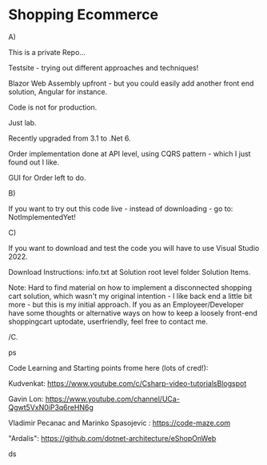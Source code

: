 # Shopping Ecommerce

A)


This is a private Repo... 

Testsite - trying out different approaches and techniques!

Blazor Web Assembly upfront - but you could easily add another front end solution, Angular for instance.

Code is not for production. 

Just lab.

Recently upgraded from 3.1 to .Net 6.

Order implementation done at API level, using CQRS pattern - which I just found out I like. 

GUI for Order left to do.

B)

If you want to try out this code live - instead of downloading - go to: NotImplementedYet!

C)

If you want to download and test the code you will have to use Visual Studio 2022.

Download Instructions: info.txt at Solution root level folder Solution Items.
  
Note: Hard to find material on how to implement a disconnected shopping cart solution, which wasn't my original intention - I like back end a little bit more - but this is my initial approach. If you as an Employeer/Developer have some thoughts or alternative ways on how to keep a loosely front-end shoppingcart uptodate,
userfriendly, feel free to contact me. 
  
 /C.
  
  ps
  
  Code Learning and Starting points frome here (lots of cred!):
  
  Kudvenkat:  https://www.youtube.com/c/Csharp-video-tutorialsBlogspot
  
  Gavin Lon:  https://www.youtube.com/channel/UCa-Qgwt5VxN0iP3q6reHN6g
  
  Vladimir Pecanac and Marinko Spasojevic : https://code-maze.com
  
  "Ardalis": https://github.com/dotnet-architecture/eShopOnWeb
  
  ds
  
  
  
  
